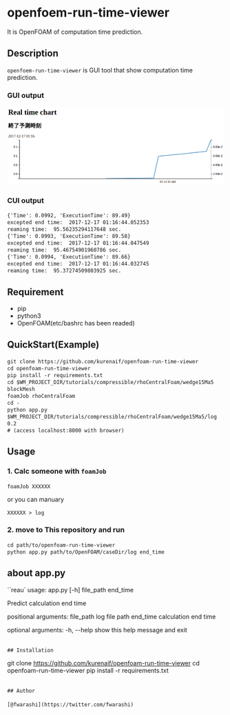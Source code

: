 openfoem-run-time-viewer
====

It is OpenFOAM of computation time prediction.
## Description

`openfoem-run-time-viewer` is GUI tool that show computation time prediction.

### GUI output
![](doc/sample.png)

### CUI output
```
{'Time': 0.0992, 'ExecutionTime': 89.49}
excepted end time:  2017-12-17 01:16:44.052353
reaming time:  95.56235294117648 sec.
{'Time': 0.0993, 'ExecutionTime': 89.58}
excepted end time:  2017-12-17 01:16:44.047549
reaming time:  95.46754901960786 sec.
{'Time': 0.0994, 'ExecutionTime': 89.66}
excepted end time:  2017-12-17 01:16:44.032745
reaming time:  95.37274509803925 sec.
```

## Requirement

* pip
* python3
* OpenFOAM(etc/bashrc has been readed)
## QuickStart(Example)

```
git clone https://github.com/kurenaif/openfoam-run-time-viewer
cd openfoam-run-time-viewer
pip install -r requirements.txt
cd $WM_PROJECT_DIR/tutorials/compressible/rhoCentralFoam/wedge15Ma5
blockMesh
foamJob rhoCentralFoam
cd -
python app.py $WM_PROJECT_DIR/tutorials/compressible/rhoCentralFoam/wedge15Ma5/log 0.2
# (access localhost:8000 with browser)
```

## Usage

### 1. Calc someone with `foamJob`
```
foamJob XXXXXX
```

or you can manuary

```
XXXXXX > log
```

### 2. move to This repository and run

```
cd path/to/openfoam-run-time-viewer
python app.py path/to/OpenFOAM/caseDir/log end_time
```

## about app.py

``reau`
usage: app.py [-h] file_path end_time

Predict calculation end time

positional arguments:
  file_path   log file path
  end_time    calculation end time

optional arguments:
  -h, --help  show this help message and exit
```

## Installation

```
git clone https://github.com/kurenaif/openfoam-run-time-viewer
cd openfoam-run-time-viewer
pip install -r requirements.txt
```

## Author

[@fwarashi](https://twitter.com/fwarashi)